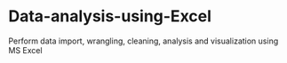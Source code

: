 # Data-analysis-using-Excel
Perform data import, wrangling, cleaning, analysis and visualization using MS Excel
